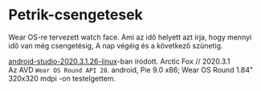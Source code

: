 # Petrik-csengetesek

Wear OS-re tervezett watch face. Ami az idő helyett azt írja, hogy mennyi idő van még csengetésig, A nap végéig és a következő szünetig.

[android-studio-2020.3.1.26-linux](https://r3---sn-4g5lznlz.gvt1.com/edgedl/android/studio/ide-zips/2020.3.1.26/android-studio-2020.3.1.26-linux.tar.gz?mh=zH&pl=46&shardbypass=sd&cm2rm=sn-qpbpu8-c0qk7l,sn-c0qse7e&fexp=24350477&req_id=65d64a787831218d&redirect_counter=2&cms_redirect=yes&cmsv=e&mip=2a01:36d:115:8062:bf85:9aff:7768:3ad9&mm=34&mn=sn-4g5lznlz&ms=ltu&mt=1715782358&mv=m&mvi=3&smhost=r5---sn-4g5e6nsd.gvt1.com)-ban íródott. Arctic Fox // 2020.3.1  
Az AVD `Wear OS Round API 28`. android, Pie 9.0 x86; Wear OS Round 1.84" 320x320 mdpi -on testelgettem.
